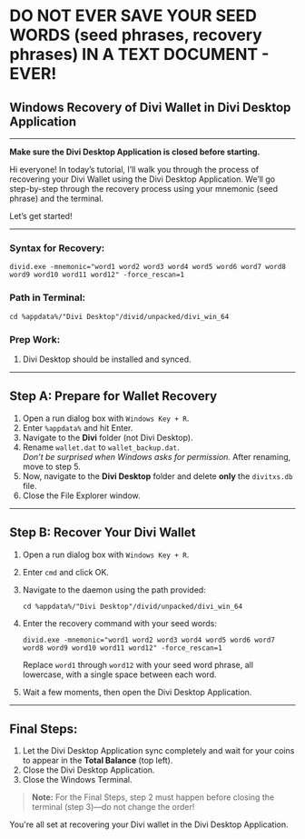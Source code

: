 # **DO NOT EVER SAVE YOUR SEED WORDS (seed phrases, recovery phrases) IN A TEXT DOCUMENT - EVER!**

## Windows Recovery of Divi Wallet in Divi Desktop Application

---

**Make sure the Divi Desktop Application is closed before starting.**

Hi everyone! In today’s tutorial, I’ll walk you through the process of recovering your Divi Wallet using the Divi Desktop Application. We’ll go step-by-step through the recovery process using your mnemonic (seed phrase) and the terminal.

Let’s get started!

---

### Syntax for Recovery:
```
divid.exe -mnemonic="word1 word2 word3 word4 word5 word6 word7 word8 word9 word10 word11 word12" -force_rescan=1
```

### Path in Terminal:
```
cd %appdata%/"Divi Desktop"/divid/unpacked/divi_win_64
```

### Prep Work:
1. Divi Desktop should be installed and synced.

---

## Step A: Prepare for Wallet Recovery

1. Open a run dialog box with `Windows Key + R`.  
2. Enter `%appdata%` and hit Enter.  
3. Navigate to the **Divi** folder (not Divi Desktop).  
4. Rename `wallet.dat` to `wallet_backup.dat`.  
   *Don’t be surprised when Windows asks for permission.* After renaming, move to step 5.  
5. Now, navigate to the **Divi Desktop** folder and delete **only** the `divitxs.db` file.  
6. Close the File Explorer window.

---

## Step B: Recover Your Divi Wallet

1. Open a run dialog box with `Windows Key + R`.  
2. Enter `cmd` and click OK.  
3. Navigate to the daemon using the path provided:
    ```
    cd %appdata%/"Divi Desktop"/divid/unpacked/divi_win_64
    ```
4. Enter the recovery command with your seed words:
    ```
    divid.exe -mnemonic="word1 word2 word3 word4 word5 word6 word7 word8 word9 word10 word11 word12" -force_rescan=1
    ```
    Replace `word1` through `word12` with your seed word phrase, all lowercase, with a single space between each word.

5. Wait a few moments, then open the Divi Desktop Application.

---

## Final Steps:

1. Let the Divi Desktop Application sync completely and wait for your coins to appear in the **Total Balance** (top left).  
2. Close the Divi Desktop Application.  
3. Close the Windows Terminal.

> **Note:** For the Final Steps, step 2 must happen before closing the terminal (step 3)—do not change the order!

You're all set at recovering your Divi wallet in the Divi Desktop Application.
